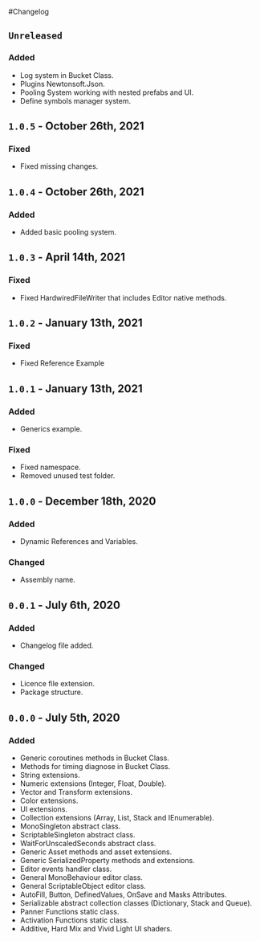#Changelog

## `Unreleased`
### Added
- Log system in Bucket Class.
- Plugins Newtonsoft.Json.
- Pooling System working with nested prefabs and UI.
- Define symbols manager system.


## `1.0.5` - October 26th, 2021
### Fixed
- Fixed missing changes.


## `1.0.4` - October 26th, 2021
### Added
- Added basic pooling system.


## `1.0.3` - April 14th, 2021
### Fixed
- Fixed HardwiredFileWriter that includes Editor native methods.


## `1.0.2` - January 13th, 2021
### Fixed
- Fixed Reference Example


## `1.0.1` - January 13th, 2021
### Added
- Generics example.
### Fixed
- Fixed namespace.
- Removed unused test folder.


## `1.0.0` - December 18th, 2020
### Added
- Dynamic References and Variables.
### Changed
- Assembly name.


## `0.0.1` - July 6th, 2020
### Added
- Changelog file added.
### Changed
- Licence file extension.
- Package structure.


## `0.0.0` - July 5th, 2020
### Added
- Generic coroutines methods in Bucket Class.
- Methods for timing diagnose in Bucket Class.
- String extensions.
- Numeric extensions (Integer, Float, Double).
- Vector and Transform extensions.
- Color extensions.
- UI extensions.
- Collection extensions (Array, List, Stack and IEnumerable).
- MonoSingleton abstract class.
- ScriptableSingleton abstract class.
- WaitForUnscaledSeconds abstract class.
- Generic Asset methods and asset extensions.
- Generic SerializedProperty methods and extensions.
- Editor events handler class.
- General MonoBehaviour editor class.
- General ScriptableObject editor class.
- AutoFill, Button, DefinedValues, OnSave and Masks Attributes.
- Serializable abstract collection classes (Dictionary, Stack and Queue).
- Panner Functions static class.
- Activation Functions static class.
- Additive, Hard Mix and Vivid Light UI shaders.
 
